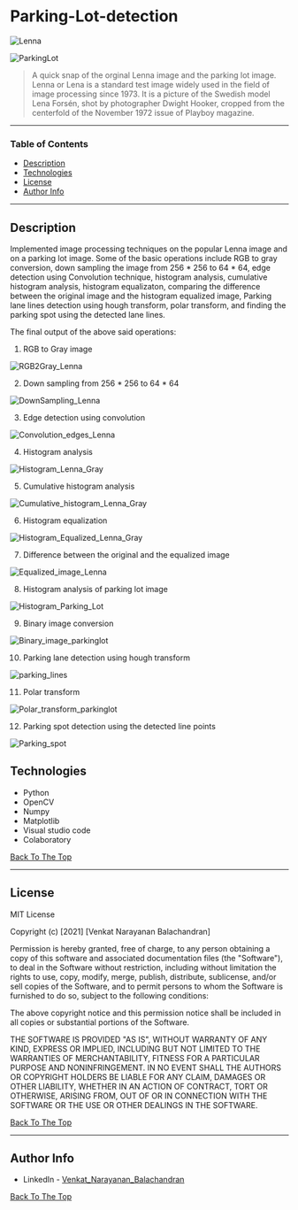 # Parking-Lot-detection

![Lenna](https://user-images.githubusercontent.com/79725511/109583232-90228d80-7acd-11eb-806a-118bddef05b6.jpg)

![ParkingLot](https://user-images.githubusercontent.com/79725511/109583233-90bb2400-7acd-11eb-82f5-02d0fa0ddb7a.jpg)

> A quick snap of the orginal Lenna image and the parking lot image.
> Lenna or Lena is a standard test image widely used in the field of image processing since 1973. It is a picture of the Swedish model Lena Forsén, shot by photographer Dwight Hooker, cropped from the centerfold of the November 1972 issue of Playboy magazine.

---

### Table of Contents

- [Description](#description)
- [Technologies](#technologies)
- [License](#license)
- [Author Info](#author-info)

---

## Description

Implemented image processing techniques on the popular Lenna image and on a parking lot image. Some of the basic operations include RGB to gray conversion, down sampling the image from 256 * 256 to 64 * 64, edge detection using Convolution technique, histogram analysis, cumulative histogram analysis, histogram equalizaton, comparing the difference between the original image and the histogram equalized image, Parking lane lines detection using hough transform, polar transform, and finding the parking spot using the detected lane lines.

The final output of the above said operations: 

1) RGB to Gray image

![RGB2Gray_Lenna](https://user-images.githubusercontent.com/79725511/109581609-96633a80-7aca-11eb-9598-25bfd737e73f.png)

2) Down sampling from 256 * 256 to 64 * 64

![DownSampling_Lenna](https://user-images.githubusercontent.com/79725511/109581602-95caa400-7aca-11eb-904f-747c466515ce.png)

3) Edge detection using convolution

![Convolution_edges_Lenna](https://user-images.githubusercontent.com/79725511/109581599-95320d80-7aca-11eb-8b5f-be5ed92f01de.png)

4) Histogram analysis

![Histogram_Lenna_Gray](https://user-images.githubusercontent.com/79725511/109581606-96633a80-7aca-11eb-94a2-6c4e28bb962e.png)

5) Cumulative histogram analysis

![Cumulative_histogram_Lenna_Gray](https://user-images.githubusercontent.com/79725511/109581601-95caa400-7aca-11eb-82d5-40f15f9e83b1.png)

6) Histogram equalization

![Histogram_Equalized_Lenna_Gray](https://user-images.githubusercontent.com/79725511/109581605-95caa400-7aca-11eb-8903-02d992c0062f.png)

7) Difference between the original and the equalized image

![Equalized_image_Lenna](https://user-images.githubusercontent.com/79725511/109581603-95caa400-7aca-11eb-9393-520f2cae89ea.png)

8) Histogram analysis of parking lot image

![Histogram_Parking_Lot](https://user-images.githubusercontent.com/79725511/109581607-96633a80-7aca-11eb-8528-606378c0830b.png)

9) Binary image conversion

![Binary_image_parkinglot](https://user-images.githubusercontent.com/79725511/109581598-95320d80-7aca-11eb-89ab-a813e3cf68f0.png) 

10) Parking lane detection using hough transform

![parking_lines](https://user-images.githubusercontent.com/79725511/109581504-65830580-7aca-11eb-8aed-9bb35aca99c7.png)

11) Polar transform

![Polar_transform_parkinglot](https://user-images.githubusercontent.com/79725511/109581608-96633a80-7aca-11eb-9433-b63217fb65d1.png)

12) Parking spot detection using the detected line points

![Parking_spot](https://user-images.githubusercontent.com/79725511/109581505-65830580-7aca-11eb-8126-cbedb4d6737e.png)


## Technologies

- Python
- OpenCV
- Numpy
- Matplotlib
- Visual studio code
- Colaboratory

[Back To The Top](#Parking-Lot-detection)

---

## License

MIT License

Copyright (c) [2021] [Venkat Narayanan Balachandran]

Permission is hereby granted, free of charge, to any person obtaining a copy
of this software and associated documentation files (the "Software"), to deal
in the Software without restriction, including without limitation the rights
to use, copy, modify, merge, publish, distribute, sublicense, and/or sell
copies of the Software, and to permit persons to whom the Software is
furnished to do so, subject to the following conditions:

The above copyright notice and this permission notice shall be included in all
copies or substantial portions of the Software.

THE SOFTWARE IS PROVIDED "AS IS", WITHOUT WARRANTY OF ANY KIND, EXPRESS OR
IMPLIED, INCLUDING BUT NOT LIMITED TO THE WARRANTIES OF MERCHANTABILITY,
FITNESS FOR A PARTICULAR PURPOSE AND NONINFRINGEMENT. IN NO EVENT SHALL THE
AUTHORS OR COPYRIGHT HOLDERS BE LIABLE FOR ANY CLAIM, DAMAGES OR OTHER
LIABILITY, WHETHER IN AN ACTION OF CONTRACT, TORT OR OTHERWISE, ARISING FROM,
OUT OF OR IN CONNECTION WITH THE SOFTWARE OR THE USE OR OTHER DEALINGS IN THE
SOFTWARE.

[Back To The Top](#Parking-Lot-detection)

---

## Author Info

- LinkedIn - [Venkat_Narayanan_Balachandran](https://www.linkedin.com/in/venkat-balachandran)

[Back To The Top](#Parking-Lot-detection)

